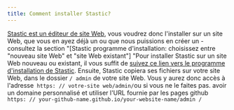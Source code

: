 ```yaml
---
title: Comment installer Stastic?
---
```

[Stastic est un éditeur de site Web](https://www.stastic.net), vous voudrez donc l'installer sur un site Web, que vous en ayez déjà un ou que nous puissions en créer un - consultez la section "[Stastic programme d'installation: choisissez entre "nouveau site Web" et "site Web existant"] "Pour installer Stastic sur un site Web nouveau ou existant, il vous suffit de [suivez ce lien vers le programme d'installation de Stastic](https://stastic.net). Ensuite, Stastic copiera ses fichiers sur votre site Web, dans le dossier `/ admin` de votre site Web. Vous y aurez donc accès à l'adresse` https: // votre-site web/admin/`ou si vous ne le faites pas. avoir un domaine personnalisé et utiliser l'URL fournie par les pages github `https: // your-github-name.github.io/your-website-name/admin /`
